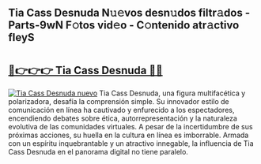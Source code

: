 ## Tia Cass Desnuda N𝚞𝚎vos desn𝚞dos filtr𝚊dos - Parts-9wN F𝚘tos vid𝚎o - C𝚘ntenido atr𝚊ctivo fIeyS

# <h2><a href="http://mbdv7q.tromn.icu/?c=Tia+Cass+Desnuda">🔗👉👉👉 Tia Cass Desnuda 🔗🔗</a></h2>

[![Tia Cass Desnuda nuevo](https://i.imgur.com/pEAQMta.gif)](http://mbdv7q.tromn.icu/?c=Tia+Cass+Desnuda)
Tia Cass Desnuda, una figura multifacética y polarizadora, desafía la comprensión simple. Su innovador estilo de comunicación en línea ha cautivado y enfurecido a los espectadores, encendiendo debates sobre ética, autorrepresentación y la naturaleza evolutiva de las comunidades virtuales. A pesar de la incertidumbre de sus próximas acciones, su huella en la cultura en línea es imborrable. Armada con un espíritu inquebrantable y un atractivo innegable, la influencia de Tia Cass Desnuda en el panorama digital no tiene paralelo.
